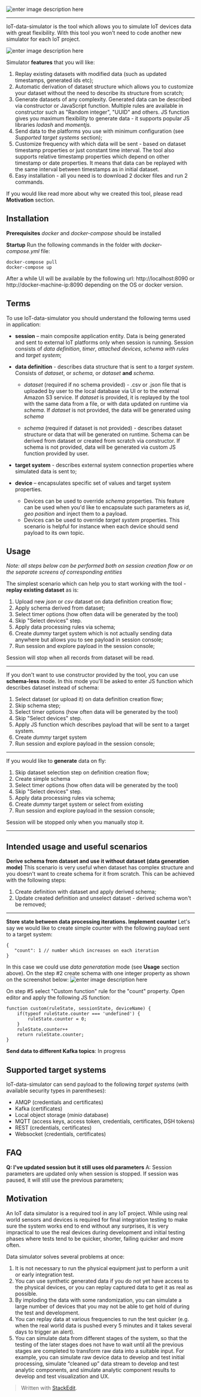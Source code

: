 


![enter image description here](https://github.com/evgenys91/iot-data-simulator-docs/blob/master/branding.png?raw=true)

----------
IoT-data-simulator is the tool which allows you to simulate IoT devices data with great flexibility. With this tool you won't need to code another new simulator for each IoT project.

![enter image description here](https://github.com/evgenys91/iot-data-simulator-docs/blob/master/demo.gif?raw=true)

Simulator **features** that you will like:
1. Replay existing datasets with modified data (such as updated timestamps, generated ids etc);
2. Automatic derivation of dataset structure which allows you to customize your dataset without the need to describe its structure from scratch;
3. Generate datasets of any complexity. Generated data can be described via constructor or JavaScript function. Multiple rules are available in constructor such as "Random integer", "UUID" and others. JS function  gives you maximum flexibility to generate data - it supports popular JS libraries *lodash* and *momentjs*.
4. Send data to the platforms you use with minimum configuration (see *Supported target systems* section);
5. Customize frequency with which data will be sent - based on dataset timestamp properties or just constant time interval. The tool also supports relative timestamp properties which depend on other timestamp or date properties. It means that data can be replayed with the same interval between timestamps as in initial dataset.
6. Easy installation - all you need is to download 2 docker files and run 2 commands.

If you would like read more about why we created this tool, please read **Motivation** section.

## Installation

**Prerequisites**
*docker* and *docker-compose* should be installed

**Startup**
Run the following commands in the folder with *docker-compose.yml* file:

    docker-compose pull
    docker-compose up

After a while UI will be available by the following url:
http://localhost:8090 or http://docker-machine-ip:8090
depending on the OS or docker version.

## Terms

To use IoT-data-simulator you should understand the following terms used in application:

 - **session** – main composite application entity. Data is being generated and sent to external IoT platforms only when session is running. Session consists of *data definition*, *timer*, *attached devices*, *schema with rules* and *target system*;
 
 - **data definition** - describes data structure that is sent to a *target system*. Consists of *dataset*, or *schema*, or *dataset* **and** *schema*.
	 - *dataset* (required if no schema provided) - .csv or .json file that is uploaded by user to the local database via UI or to the external Amazon S3 service. 
If *dataset* is provided, it is replayed by the tool with the same data from a file, or with data updated on runtime via *schema*.
If *dataset* is not provided, the data will be generated using *schema*

	 - *schema* (required if dataset is not provided) - describes dataset structure or data that will be generated on runtime. Schema can be derived from dataset or created from scratch via constructor. If schema is not provided, data will be generated via custom JS function provided by user.

 - **target system** - describes external system connection properties where simulated data is sent to;
 
 - **device** – encapsulates specific set of values and target system properties. 
	 - Devices can be used to override *schema* properties. This feature can be used when you'd like to encapsulate such parameters as *id*, *geo position* and inject them to a payload. 
	 - Devices can be used to override *target system* properties. This scenario is helpful for instance when each device should send payload to its own topic.
 
##  Usage

*Note: all steps below can be performed both on session creation flow or on the separate screens of corresponding entities*

The simplest scenario which can help you to start working with the tool - **replay existing dataset** as is:

   1. Upload new *json* or *csv* dataset on data definition creation flow;
   2. Apply schema derived from dataset;
   3. Select timer options (how often data will be generated by the tool)
   4. Skip "Select devices" step. 
   5. Apply data processing rules via schema;
   6. Create *dummy* target system which is not actually sending data anywhere but allows you to see payload in session console;
   7. Run session and explore payload in the session console;

Session will stop when all records from dataset will be read.

----------

If you don't want to use constructor provided by the tool, you can use **schema-less** mode. In this mode you'll be asked to enter JS function which describes dataset instead of schema:

   1. Select dataset (or upload it) on data definition creation flow;
   2. Skip schema step;
   3. Select timer options (how often data will be generated by the tool)
   4. Skip "Select devices" step. 
   5. Apply JS function which describes payload that will be sent to a target system.
   6. Create *dummy* target system
   7. Run session and explore payload in the session console;

----------

If you would like to **generate** data on fly: 
   1. Skip dataset selection step on definition creation flow;
   2. Create simple schema
   3. Select timer options (how often data will be generated by the tool)
   4. Skip "Select devices" step. 
   5. Apply data processing rules via schema;
   6. Create *dummy* target system or select from existing 
   7. Run session and explore payload in the session console;

Session will be stopped only when you manually stop it.

----------

## Intended usage and useful scenarios

**Derive schema from dataset and use it without dataset  (data generation mode)**
This scenario is very useful when dataset has complex structure and you doesn't want to create schema for it from scratch.
This can be achieved with the following steps:
1. Create definition with dataset and apply derived schema;
2. Update created definition and unselect dataset - derived schema won't be removed;

----------


**Store state between data processing iterations. Implement counter**
Let's say we would like to create simple counter with the following payload sent to a target system:

    {
       "count": 1 // number which increases on each iteration
    }

In this case we could use *data generatation* mode (see **Usage** section above). On the step #2 create schema with one integer property as shown on the screenshot below:
![enter image description here](https://github.com/evgenys91/iot-data-simulator-docs/blob/master/counter-example.png?raw=true)

On step #5 select "Custom function" rule for the "count" property. Open editor and apply the following JS function:

    function custom(ruleState, sessionState, deviceName) { 
        if(typeof ruleState.counter === 'undefined') { 
            ruleState.counter = 0;
        }
        ruleState.counter++
        return ruleState.counter;
    }


**Send data to different Kafka topics**:
In progress



## Supported target systems

IoT-data-simulator can send payload to the following *target systems* (with available security types in parentheses):

 - AMQP (credentials and certificates)
 - Kafka (certificates)
 - Local object storage (*minio* database)
 - MQTT (access keys, access token, credentials, certificates, DSH tokens)
 - REST (credentials, certificates)
 - Websocket (credentials, certificates)


## FAQ

**Q: I've updated session but it still uses old parameters**
A: Session parameters are updated only when session is stopped. If session was paused, it will still use the previous parameters;


## Motivation

An IoT data simulator is a required tool in any IoT project. While using real world sensors and devices is required for final integration testing to make sure the system works end to end without any surprises, it is very impractical to use the real devices during development and initial testing phases where tests tend to be quicker, shorter, failing quicker and more often.

Data simulator solves several problems at once:
1.	It is not necessary to run the physical equipment just to perform a unit or early integration test.
2.	You can use synthetic generated data if you do not yet have access to the physical devices, or you can replay captured data to get it as real as possible.
3.	By imploding the data with some randomization, you can simulate a large number of devices that you may not be able to get hold of during the test and development.
4.	You can replay data at various frequencies to run the test quicker (e.g. when the real world data is pushed every 5 minutes and it takes several days to trigger an alert).
5.	You can simulate data from different stages of the system, so that the testing of the later stages does not have to wait until all the previous stages are completed to transform raw data into a suitable input. 
For example, you can simulate raw device data to develop and test initial processing, simulate “cleaned up” data stream to develop and test analytic components, and simulate analytic component results to develop and test visualization and UX.

> Written with [StackEdit](https://stackedit.io/).